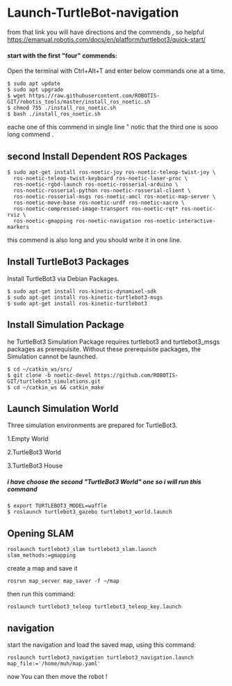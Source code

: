 # Launch-TurtleBot-navigation
from that link you will have directions and the commends , so helpful 
https://emanual.robotis.com/docs/en/platform/turtlebot3/quick-start/
#### start with the first  "four" commends:
Open the terminal with Ctrl+Alt+T and enter below commands one at a time.
````
$ sudo apt update
$ sudo apt upgrade
$ wget https://raw.githubusercontent.com/ROBOTIS-GIT/robotis_tools/master/install_ros_noetic.sh
$ chmod 755 ./install_ros_noetic.sh 
$ bash ./install_ros_noetic.sh
````
eache one of this commend in single line " notic that the third one is sooo long commend .

## second Install Dependent ROS Packages
````
$ sudo apt-get install ros-noetic-joy ros-noetic-teleop-twist-joy \
  ros-noetic-teleop-twist-keyboard ros-noetic-laser-proc \
  ros-noetic-rgbd-launch ros-noetic-rosserial-arduino \
  ros-noetic-rosserial-python ros-noetic-rosserial-client \
  ros-noetic-rosserial-msgs ros-noetic-amcl ros-noetic-map-server \
  ros-noetic-move-base ros-noetic-urdf ros-noetic-xacro \
  ros-noetic-compressed-image-transport ros-noetic-rqt* ros-noetic-rviz \
  ros-noetic-gmapping ros-noetic-navigation ros-noetic-interactive-markers
````
this commend is also long and you should write it in one line.

## Install TurtleBot3 Packages
Install TurtleBot3 via Debian Packages.
````
$ sudo apt-get install ros-kinetic-dynamixel-sdk
$ sudo apt-get install ros-kinetic-turtlebot3-msgs
$ sudo apt-get install ros-kinetic-turtlebot3
````

## Install Simulation Package
he TurtleBot3 Simulation Package requires turtlebot3 and turtlebot3_msgs packages as prerequisite.
Without these prerequisite packages, the Simulation cannot be launched.
````
$ cd ~/catkin_ws/src/
$ git clone -b noetic-devel https://github.com/ROBOTIS-GIT/turtlebot3_simulations.git
$ cd ~/catkin_ws && catkin_make
 ````
## Launch Simulation World
Three simulation environments are prepared for TurtleBot3. 

1.Empty World

2.TurtleBot3 World
  
3.TurtleBot3 House 

##### i have choose the second "TurtleBot3 World" one so i will run this command

```
$ export TURTLEBOT3_MODEL=waffle
$ roslaunch turtlebot3_gazebo turtlebot3_world.launch
```
## Opening SLAM
```
roslaunch turtlebot3_slam turtlebot3_slam.launch slam_methods:=gmapping
```

create a map and save it
```
rosrun map_server map_saver -f ~/map
```
then run this command:
```
roslaunch turtlebot3_teleop turtlebot3_teleop_key.launch
```
## navigation
start the navigation and load the saved map, using this command:
```
roslaunch turtlebot3_navigation turtlebot3_navigation.launch map_file:='/home/muh/map.yaml'
```
now You can then move the robot !
